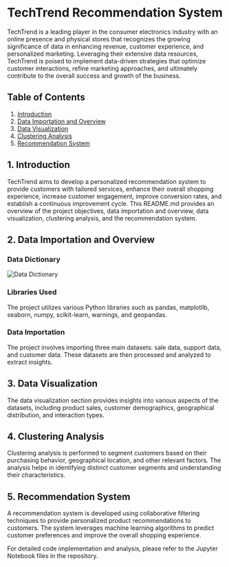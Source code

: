 # TechTrend Recommendation System

TechTrend is a leading player in the consumer electronics industry with an online presence and physical stores that recognizes the growing significance of data in enhancing revenue, customer experience, and personalized marketing. Leveraging their extensive data resources, TechTrend is poised to implement data-driven strategies that optimize customer interactions, refine marketing approaches, and ultimately contribute to the overall success and growth of the business.

## Table of Contents
1. [Introduction](#introduction)
2. [Data Importation and Overview](#data-importation-and-overview)
3. [Data Visualization](#data-visualization)
4. [Clustering Analysis](#clustering-analysis)
5. [Recommendation System](#recommendation-system)

## 1. Introduction

TechTrend aims to develop a personalized recommendation system to provide customers with tailored services, enhance their overall shopping experience, increase customer engagement, improve conversion rates, and establish a continuous improvement cycle. This README.md provides an overview of the project objectives, data importation and overview, data visualization, clustering analysis, and the recommendation system.

## 2. Data Importation and Overview

### Data Dictionary

![Data Dictionary](./Screenshot%202024-02-02%20141402.png)

### Libraries Used

The project utilizes various Python libraries such as pandas, matplotlib, seaborn, numpy, scikit-learn, warnings, and geopandas.

### Data Importation

The project involves importing three main datasets: sale data, support data, and customer data. These datasets are then processed and analyzed to extract insights.

## 3. Data Visualization

The data visualization section provides insights into various aspects of the datasets, including product sales, customer demographics, geographical distribution, and interaction types.

## 4. Clustering Analysis

Clustering analysis is performed to segment customers based on their purchasing behavior, geographical location, and other relevant factors. The analysis helps in identifying distinct customer segments and understanding their characteristics.

## 5. Recommendation System

A recommendation system is developed using collaborative filtering techniques to provide personalized product recommendations to customers. The system leverages machine learning algorithms to predict customer preferences and improve the overall shopping experience.

For detailed code implementation and analysis, please refer to the Jupyter Notebook files in the repository.

